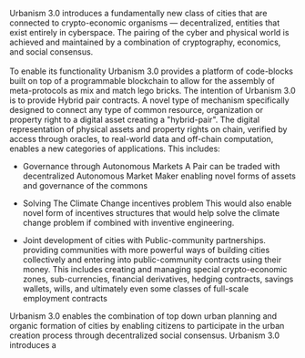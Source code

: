 
Urbanism 3.0 introduces a fundamentally new class of cities that are connected to crypto-economic organisms — decentralized, entities that exist entirely in cyberspace. The pairing of the cyber and physical world is achieved and maintained by a combination of cryptography, economics, and social consensus.<br><br>
To enable its functionality Urbanism 3.0 provides a platform of code-blocks built on top of a programmable blockchain to allow for the assembly of meta-protocols as mix and match lego bricks.
The intention of Urbanism 3.0 is to provide Hybrid pair contracts. A novel type of mechanism specifically designed to connect any type of common resource, organization or property right to a digital asset creating a "hybrid-pair". The digital representation of physical assets and property rights  on chain,  verified by access through oracles, to real-world data and off-chain computation, enables a new categories of applications. This includes:
* Governance through Autonomous Markets
A Pair can be traded with decentralized Autonomous Market Maker enabling novel forms of assets and governance of the commons

* Solving The Climate Change incentives problem
This would also enable novel form of incentives structures that would help solve the climate change problem if combined with inventive engineering.

* Joint development of cities with Public-community partnerships.
providing communities with more powerful ways of building cities collectively and entering into public-community contracts using their money. This includes creating and managing special crypto-economic zones, sub-currencies, financial derivatives, hedging contracts, savings wallets, wills, and ultimately even some classes of full-scale employment contracts

Urbanism 3.0 enables the combination of top down urban planning and organic formation of cities by enabling citizens to participate in the urban creation process through decentralized social consensus.
Urbanism 3.0 introduces a

